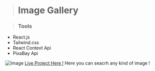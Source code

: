 ># Image Gallery



>### Tools
* React.js
* Tailwind.css
* React Context Api
* PixaBay Api


![Image](https://i.ibb.co/SQg8gQp/Screenshot-155.png) 
[Live Project Here !](https://musing-ramanujan-891c14.netlify.app)
Here you can seacrh any kind of image !
